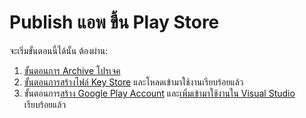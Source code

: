 
# Publish แอพ ขึ้น Play Store

จะเริ่มขั้นตอนนี้ได้นั้น ต้องผ่าน:

1. [ขั้นตอนการ Archive โปรเจค](../build-apk.md#1-การ-archive-โปรเจค)
2. [ขั้นตอนการสร้างไฟล​์ Key Store](../build-apk.md#2-การสร้างไฟล์-key-store) และโหลดเข้ามาใช้งานเรียบร้อยแล้ว
3. ขั้นตอนการ[สร้าง Google Play Account](create-credential-on-google-play-console.md) และ[เพิ่มเข้ามาใช้งานใน Visual Studio](add-google-play-account-to-visual-studio.md) เรียบร้อยแล้ว

